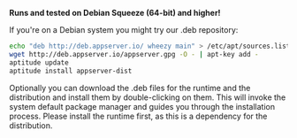 **Runs and tested on Debian Squeeze (64-bit) and higher!**

If you're on a Debian system you might try our .deb repository:

```bash
echo "deb http://deb.appserver.io/ wheezy main" > /etc/apt/sources.list.d/appserver.list
wget http://deb.appserver.io/appserver.gpg -O - | apt-key add -
aptitude update
aptitude install appserver-dist
```

Optionally you can download the .deb files for the runtime and the distribution and install
them by double-clicking on them. This will invoke the system default package manager and guides
you through the installation process. Please install the runtime first,
as this is a dependency for the distribution.